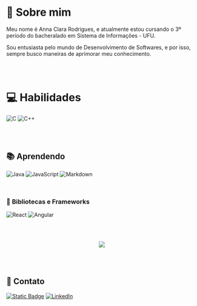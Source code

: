 # 🧵 Sobre mim 

Meu nome é Anna Clara Rodrigues, e atualmente estou cursando o 3º período do bacheralado em Sistema de Informações - UFU. 

Sou entusiasta pelo mundo de Desenvolvimento de Softwares, e por isso, sempre busco maneiras de aprimorar meu conhecimento. 

<br/>
<br/>

# 💻 **Habilidades**
![C](https://img.shields.io/badge/-C-blue?style=flat-square&logo=c&logoColor=white&labelColor=blue&color=blue)
![C++](https://img.shields.io/badge/-C%2B%2B-blue?style=flat-square&logo=c%2B%2B&logoColor=white&labelColor=blue&color=blue)

<br/>
<br/>

 ## 📚 **Aprendendo**
 ![Java](https://img.shields.io/badge/JAVA-blue?style=flat-square&logo=java&logoColor=white&labelColor=blue&color=blue)
 ![JavaScript](https://img.shields.io/badge/JAVASCRIPT-blue?style=flat-square&logo=javascript&logoColor=white&labelColor=blue&color=blue)
![Markdown](https://img.shields.io/badge/MARKDOWN-blue?style=flat-square&logo=markdown&logoColor=white&labelColor=blue&color=blue)

<br/>

###  📘 **Bibliotecas e Frameworks**
![React](https://img.shields.io/badge/REACT-blue?style=flat-square&logo=react&logoColor=white&labelColor=blue&color=blue)
![Angular](https://img.shields.io/badge/ANGULAR-blue?style=flat-square&logo=angular&logoColor=white&labelColor=blue&color=blue
)

<br/>
<br/>

<p align="center">
    <a href="https://git.io/streak-stats"><img src="https://streak-stats.demolab.com?user=annaclararodrigues&theme=transparent&date_format=j%20M%5B%20Y%5D&exclude_days=Sun"/></a>
</p>

<br/>
<br/>

## **🔎 Contato**
[![Static Badge](https://img.shields.io/badge/DIO-blue?style=for-the-badge)](https://www.dio.me/users/annasubscriptionsconta)
[![LinkedIn](https://img.shields.io/badge/LinkedIn-blue?style=for-the-badge&logo=linkedin)](https://www.linkedin.com/in/anna-clara-rodrigues-691b37271/) 



